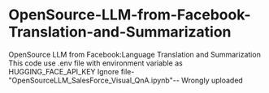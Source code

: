# OpenSource-LLM-from-Facebook-Translation-and-Summarization
OpenSource LLM from Facebook:Language Translation and Summarization
This code use .env file with environment variable as HUGGING_FACE_API_KEY
Ignore file- "OpenSourceLLM_SalesForce_Visual_QnA.ipynb"-- Wrongly uploaded
